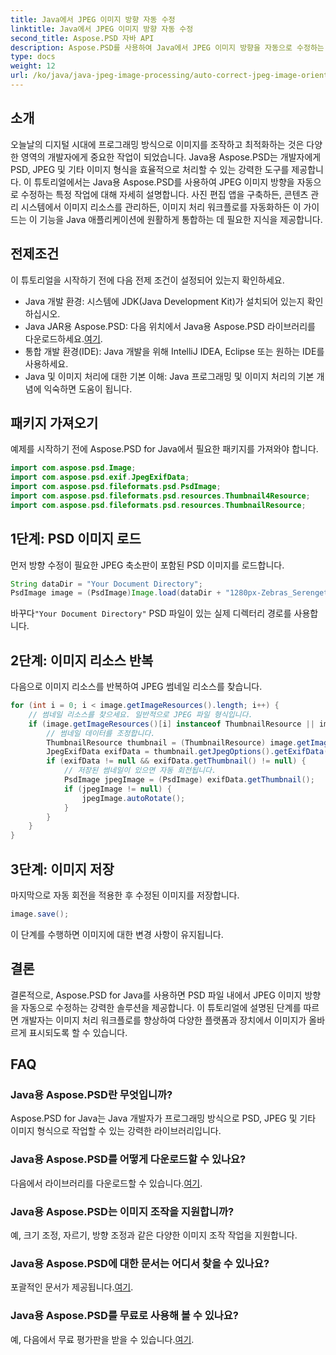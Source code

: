 ```yaml
---
title: Java에서 JPEG 이미지 방향 자동 수정
linktitle: Java에서 JPEG 이미지 방향 자동 수정
second_title: Aspose.PSD 자바 API
description: Aspose.PSD를 사용하여 Java에서 JPEG 이미지 방향을 자동으로 수정하는 방법을 알아보세요. 손쉽게 이미지 처리 기술을 향상시켜 보세요.
type: docs
weight: 12
url: /ko/java/java-jpeg-image-processing/auto-correct-jpeg-image-orientation-java/
---
```

## 소개
오늘날의 디지털 시대에 프로그래밍 방식으로 이미지를 조작하고 최적화하는 것은 다양한 영역의 개발자에게 중요한 작업이 되었습니다. Java용 Aspose.PSD는 개발자에게 PSD, JPEG 및 기타 이미지 형식을 효율적으로 처리할 수 있는 강력한 도구를 제공합니다. 이 튜토리얼에서는 Java용 Aspose.PSD를 사용하여 JPEG 이미지 방향을 자동으로 수정하는 특정 작업에 대해 자세히 설명합니다. 사진 편집 앱을 구축하든, 콘텐츠 관리 시스템에서 이미지 리소스를 관리하든, 이미지 처리 워크플로를 자동화하든 이 가이드는 이 기능을 Java 애플리케이션에 원활하게 통합하는 데 필요한 지식을 제공합니다.
## 전제조건
이 튜토리얼을 시작하기 전에 다음 전제 조건이 설정되어 있는지 확인하세요.
- Java 개발 환경: 시스템에 JDK(Java Development Kit)가 설치되어 있는지 확인하십시오.
-  Java JAR용 Aspose.PSD: 다음 위치에서 Java용 Aspose.PSD 라이브러리를 다운로드하세요.[여기](https://releases.aspose.com/psd/java/).
- 통합 개발 환경(IDE): Java 개발을 위해 IntelliJ IDEA, Eclipse 또는 원하는 IDE를 사용하세요.
- Java 및 이미지 처리에 대한 기본 이해: Java 프로그래밍 및 이미지 처리의 기본 개념에 익숙하면 도움이 됩니다.

## 패키지 가져오기
예제를 시작하기 전에 Aspose.PSD for Java에서 필요한 패키지를 가져와야 합니다.
```java
import com.aspose.psd.Image;
import com.aspose.psd.exif.JpegExifData;
import com.aspose.psd.fileformats.psd.PsdImage;
import com.aspose.psd.fileformats.psd.resources.Thumbnail4Resource;
import com.aspose.psd.fileformats.psd.resources.ThumbnailResource;
```
## 1단계: PSD 이미지 로드
먼저 방향 수정이 필요한 JPEG 축소판이 포함된 PSD 이미지를 로드합니다.
```java
String dataDir = "Your Document Directory";
PsdImage image = (PsdImage)Image.load(dataDir + "1280px-Zebras_Serengeti.psd");
```
 바꾸다`"Your Document Directory"` PSD 파일이 있는 실제 디렉터리 경로를 사용합니다.
## 2단계: 이미지 리소스 반복
다음으로 이미지 리소스를 반복하여 JPEG 썸네일 리소스를 찾습니다.
```java
for (int i = 0; i < image.getImageResources().length; i++) {
    // 썸네일 리소스를 찾으세요. 일반적으로 JPEG 파일 형식입니다.
    if (image.getImageResources()[i] instanceof ThumbnailResource || image.getImageResources()[i] instanceof Thumbnail4Resource) {
        // 썸네일 데이터를 조정합니다.
        ThumbnailResource thumbnail = (ThumbnailResource) image.getImageResources()[i];
        JpegExifData exifData = thumbnail.getJpegOptions().getExifData();
        if (exifData != null && exifData.getThumbnail() != null) {
            // 저장된 썸네일이 있으면 자동 회전됩니다.
            PsdImage jpegImage = (PsdImage) exifData.getThumbnail();
            if (jpegImage != null) {
                jpegImage.autoRotate();
            }
        }
    }
}
```
## 3단계: 이미지 저장
마지막으로 자동 회전을 적용한 후 수정된 이미지를 저장합니다.
```java
image.save();
```
이 단계를 수행하면 이미지에 대한 변경 사항이 유지됩니다.

## 결론
결론적으로, Aspose.PSD for Java를 사용하면 PSD 파일 내에서 JPEG 이미지 방향을 자동으로 수정하는 강력한 솔루션을 제공합니다. 이 튜토리얼에 설명된 단계를 따르면 개발자는 이미지 처리 워크플로를 향상하여 다양한 플랫폼과 장치에서 이미지가 올바르게 표시되도록 할 수 있습니다.
## FAQ
### Java용 Aspose.PSD란 무엇입니까?
Aspose.PSD for Java는 Java 개발자가 프로그래밍 방식으로 PSD, JPEG 및 기타 이미지 형식으로 작업할 수 있는 강력한 라이브러리입니다.
### Java용 Aspose.PSD를 어떻게 다운로드할 수 있나요?
 다음에서 라이브러리를 다운로드할 수 있습니다.[여기](https://releases.aspose.com/psd/java/).
### Java용 Aspose.PSD는 이미지 조작을 지원합니까?
예, 크기 조정, 자르기, 방향 조정과 같은 다양한 이미지 조작 작업을 지원합니다.
### Java용 Aspose.PSD에 대한 문서는 어디서 찾을 수 있나요?
 포괄적인 문서가 제공됩니다.[여기](https://reference.aspose.com/psd/java/).
### Java용 Aspose.PSD를 무료로 사용해 볼 수 있나요?
 예, 다음에서 무료 평가판을 받을 수 있습니다.[여기](https://releases.aspose.com/).
